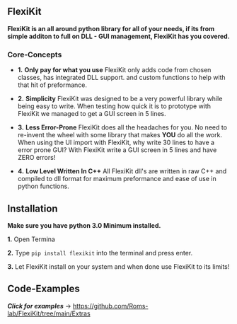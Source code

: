 ## FlexiKit

**FlexiKit is an all around python library for all of your needs, if its from simple additon to full on DLL - GUI management, FlexiKit has you covered.**

### Core-Concepts
 * **1.** **Only pay for what you use** FlexiKit only adds code from chosen classes, has integrated DLL support. and custom functions to help with that hit of preformance.

 * **2.** **Simplicity** FlexiKit was designed to be a very powerful library while being easy to write. When testing how quick it is to prototype with FlexiKit we managed to get a GUI screen in 5 lines.

 * **3.** **Less Error-Prone** FlexiKit does all the headaches for you. No need to re-invent the wheel with some library that makes **YOU** do all the work. When using the UI import with FlexiKit, why write 30 lines to have a error prone GUI? With FlexiKit write a GUI screen in 5 lines and have ZERO errors!

 * **4.** **Low Level Written In C++** All FlexiKit dll's are written in raw C++ and compiled to dll format for maximum preformance and ease of use in python functions.

## Installation

**Make sure you have python 3.0 Minimum installed.**

**1.** Open Termina

**2.** Type ``` pip install flexikit ``` into the terminal and press enter.

**3.** Let FlexiKit install on your system and when done use FlexiKit to its limits!

## Code-Examples

***Click for examples*** -> https://github.com/Roms-lab/FlexiKit/tree/main/Extras
